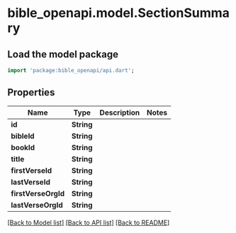 # bible_openapi.model.SectionSummary

## Load the model package
```dart
import 'package:bible_openapi/api.dart';
```

## Properties
Name | Type | Description | Notes
------------ | ------------- | ------------- | -------------
**id** | **String** |  | 
**bibleId** | **String** |  | 
**bookId** | **String** |  | 
**title** | **String** |  | 
**firstVerseId** | **String** |  | 
**lastVerseId** | **String** |  | 
**firstVerseOrgId** | **String** |  | 
**lastVerseOrgId** | **String** |  | 

[[Back to Model list]](../README.md#documentation-for-models) [[Back to API list]](../README.md#documentation-for-api-endpoints) [[Back to README]](../README.md)



